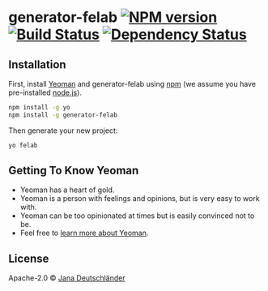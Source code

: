 # generator-felab [![NPM version][npm-image]][npm-url] [![Build Status][travis-image]][travis-url] [![Dependency Status][daviddm-image]][daviddm-url]
> 

## Installation

First, install [Yeoman](http://yeoman.io) and generator-felab using [npm](https://www.npmjs.com/) (we assume you have pre-installed [node.js](https://nodejs.org/)).

```bash
npm install -g yo
npm install -g generator-felab
```

Then generate your new project:

```bash
yo felab
```

## Getting To Know Yeoman

 * Yeoman has a heart of gold.
 * Yeoman is a person with feelings and opinions, but is very easy to work with.
 * Yeoman can be too opinionated at times but is easily convinced not to be.
 * Feel free to [learn more about Yeoman](http://yeoman.io/).

## License

Apache-2.0 © [Jana Deutschländer]()


[npm-image]: https://badge.fury.io/js/generator-felab.svg
[npm-url]: https://npmjs.org/package/generator-felab
[travis-image]: https://travis-ci.org/JayDeeDee/generator-felab.svg?branch=master
[travis-url]: https://travis-ci.org/JayDeeDee/generator-felab
[daviddm-image]: https://david-dm.org/JayDeeDee/generator-felab.svg?theme=shields.io
[daviddm-url]: https://david-dm.org/JayDeeDee/generator-felab

